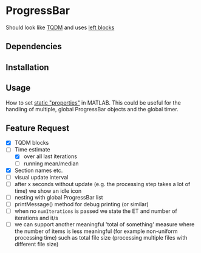 ProgressBar
=======================

Should look like [TQDM](https://github.com/tqdm/tqdm) and uses [left blocks](http://www.w3schools.com/charsets/ref_utf_block.asp)


Dependencies
-------------------------


Installation
-------------------------


Usage
-------------------------








How to set [static "properties"](http://stackoverflow.com/a/14571266) in MATLAB. This could be useful for the handling of multiple, global ProgressBar objects and the global timer.


Feature Request
----------------------

- [x] TQDM blocks
- [ ] Time estimate
    - [x] over all last iterations
    - [ ] running mean/median
- [x] Section names etc.
- [ ] visual update interval
- [ ] after x seconds without update (e.g. the processing step takes a lot of time) we show an idle icon
- [ ] nesting with global ProgressBar list
- [ ] printMessage() method for debug printing (or similar)
- [ ] when no `numIterations` is passed we state the ET and number of iterations and it/s
- [ ] we can support another meaningful 'total of something' measure where the number of items is less meaningful (for example non-uniform processing time) such as total file size (processing multiple files with different file size)
